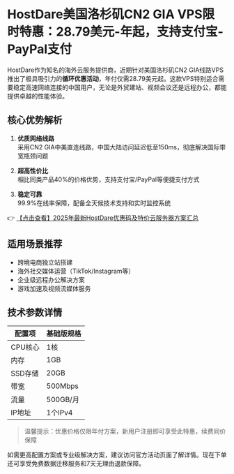 # HostDare美国洛杉矶CN2 GIA VPS限时特惠：28.79美元-年起，支持支付宝-PayPal支付

HostDare作为知名的海外云服务提供商，近期针对美国洛杉矶CN2 GIA线路VPS推出了极具吸引力的**循环优惠活动**，年付仅需28.79美元起。这款VPS特别适合需要稳定高速网络连接的中国用户，无论是外贸建站、视频会议还是远程办公，都能提供卓越的性能体验。

## 核心优势解析

1. **优质网络线路**  
   采用CN2 GIA中美直连线路，中国大陆访问延迟低至150ms，彻底解决国际带宽瓶颈问题

2. **超高性价比**  
   相比同类产品40%的价格优势，支持支付宝/PayPal等便捷支付方式

3. **稳定可靠**  
   99.9%在线率保障，配备全天候技术支持和实时监控系统

👉 [【点击查看】2025年最新HostDare优惠码及特价云服务器方案汇总](https://bit.ly/hostdare)

## 适用场景推荐

- 跨境电商独立站搭建
- 海外社交媒体运营（TikTok/Instagram等）
- 企业级远程办公解决方案
- 游戏加速及视频流媒体服务

## 技术参数详情

| 配置项       | 基础版规格 |
|------------|----------|
| CPU核心     | 1核       |
| 内存        | 1GB       |
| SSD存储     | 20GB      |
| 带宽        | 500Mbps   |
| 流量        | 500GB/月  |
| IP地址      | 1个IPv4   |

> 温馨提示：优惠价格仅限年付方案，新用户注册即可享受此特惠，续费同价保障

如需更高配置方案或专业级解决方案，建议访问官方活动页面了解详情。现在下单还可享受免费数据迁移服务和7天无理由退款保障。